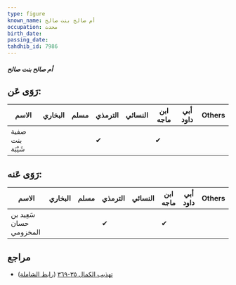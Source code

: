 ```yaml
---
type: figure
known_name: أم صالح بنت صالح
occupation: محدث
birth_date:
passing_date:
tahdhib_id: 7986
---
```

##### أم صالح بنت صالح

## رَوَى عَن:
| الاسم            | البخاري | مسلم | الترمذي | النسائي | ابن ماجه | أبي داود | Others |
| ---------------- | ------- | ---- | ------- | ------- | -------- | -------- | ------ |
| صفية بنت شَيْبَة |         |      | ✔       |         | ✔        |          |        |
## رَوَى عَنه:
| الاسم                   | البخاري | مسلم | الترمذي | النسائي | ابن ماجه | أبي داود | Others |
| ----------------------- | ------- | ---- | ------- | ------- | -------- | -------- | ------ |
| سَعِيد بن حسان المخزومي |         |      | ✔       |         | ✔        |          |        |
## مراجع
- [تهذيب الكمال ٣٥-٣٦٩](obsidian://open?vault=Tahdhib-al-Kamal&file=Figures/٧٩٨٦-أم%20صالح%20بنت%20صالح) ([رابط الشاملة](https://shamela.ws/book/3722/18968))